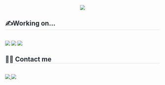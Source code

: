 <div align= "center">
    <img src="https://capsule-render.vercel.app/api?type=waving&color=afcdfd&height=180&text=Hello%20World!&animation=&fontColor=ffffff&fontSize=70" />
    <div style="text-align: left;">
    <h2 style="border-bottom: 1px solid #d8dee4; color: #282d33;"> ✍️Working on... </h2> <br> 
    <div style="margin: ; text-align: left;" "text-align: left;"> <img src="https://img.shields.io/badge/Python-3776AB?style=flat&logo=Python&logoColor=white">
          <img src="https://img.shields.io/badge/HTML5-E34F26?style=flat&logo=HTML5&logoColor=white">
          <img src="https://img.shields.io/badge/Javascript-F7DF1E?style=flat&logo=Javascript&logoColor=white">
          </div>
    </div>
    <div style="text-align: left;">
    <h2 style="border-bottom: 1px solid #d8dee4; color: #282d33;"> 🧑‍💻 Contact me </h2> <br> 
    <div style="text-align: left;"> <a href=mailto:f.potato.potage@gmail.com> <img src="https://img.shields.io/badge/Gmail-EA4335?style=flat&logo=Gmail&logoColor=white&link=mailto:f.potato.potage@gmail.com"> </a>
         <a href=https://potatopotage.tistory.com/> <img src="https://img.shields.io/badge/Tistory-000000?style=flat&logo=Tistory&logoColor=white&link=https://potatopotage.tistory.com/"> </a>
          </div>  <br>      
    <div style="text-align: left;">  </div> 
    </div>
    
